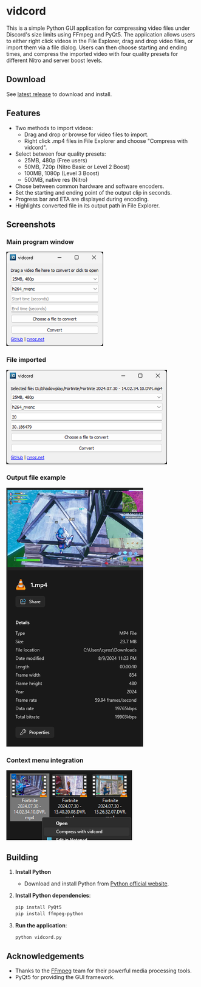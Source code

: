 # vidcord

This is a simple Python GUI application for compressing video files under Discord's size limits using FFmpeg and PyQt5. The application allows users to either right click videos in the File Explorer, drag and drop video files, or import them via a file dialog. Users can then choose starting and ending times, and compress the imported video with four quality presets for different Nitro and server boost levels.

## Download

See [latest release](https://github.com/cyroz1/vidcord/releases/latest) to download and install.

## Features

- Two methods to import videos:
  - Drag and drop or browse for video files to import.
  - Right click .mp4 files in File Explorer and choose "Compress with vidcord".
- Select between four quality presets:
  - 25MB, 480p (Free users)
  - 50MB, 720p (Nitro Basic or Level 2 Boost)
  - 100MB, 1080p (Level 3 Boost)
  - 500MB, native res (Nitro)
- Chose between common hardware and software encoders.
- Set the starting and ending point of the output clip in seconds.
- Progress bar and ETA are displayed during encoding.
- Highlights converted file in its output path in File Explorer.

## Screenshots

### Main program window

![Main program window](screenshots/main%20window.png)
### File imported

![File imported](screenshots/file%20imported.png)
### Output file example

![Output file example](screenshots/output%20file%20example.png)
### Context menu integration

![Context menu integration](screenshots/context%20menu.png)

## Building

1. **Install Python**
   - Download and install Python from [Python official website](https://www.python.org/downloads/).

2. **Install Python dependencies**:
   ```sh
   pip install PyQt5
   pip install ffmpeg-python
   ```

3. **Run the application**:
   ```sh
   python vidcord.py
   ```

## Acknowledgements

- Thanks to the [FFmpeg](https://ffmpeg.org/) team for their powerful media processing tools.
- PyQt5 for providing the GUI framework.
